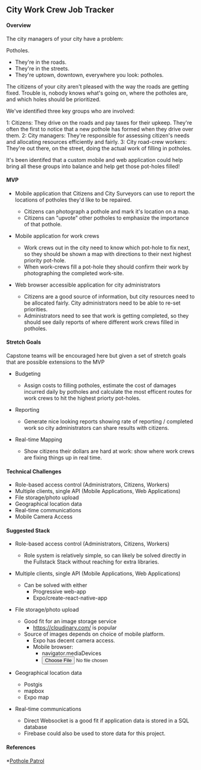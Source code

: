 ## City Work Crew Job Tracker

#### Overview

The city managers of your city have a problem:

Potholes.

- They're in the roads.
- They're in the streets.
- They're uptown, downtown, everywhere you look: potholes.

The citizens of your city aren't pleased with the way the roads are getting fixed.
Trouble is, nobody knows what's going on, where the potholes are, and which holes should be prioritized.

We've identified three key groups who are involved:

1: Citizens: They drive on the roads and pay taxes for their upkeep. They're often the first to notice that a new pothole has formed when they drive over them.
2: City managers: They're responsible for assessing citizen's needs and allocating resources efficiently and fairly.
3: City road-crew workers: They're out there, on the street, doing the actual work of filling in potholes.

It's been identifed that a custom mobile and web application could help bring all these groups into balance and help get those pot-holes filled!

#### MVP

- Mobile application that Citizens and City Surveyors can use to report the locations of potholes they'd like to be repaired.
  - Citizens can photograph a pothole and mark it's location on a map.
  - Citizens can "upvote" other potholes to emphasize the importance of that pothole.

- Mobile application for work crews
  - Work crews out in the city need to know which pot-hole to fix next, so they should be shown a map with directions to their next highest priority pot-hole.
  - When work-crews fill a pot-hole they should confirm their work by photographing the completed work-site.

- Web browser accessible application for city administrators
  - Citizens are a good source of information, but city resources need to be allocated fairly. City administrators need to be able to re-set priorities.
  - Administrators need to see that work is getting completed, so they should see daily reports of where different work crews filled in potholes.


#### Stretch Goals
Capstone teams will be encouraged here but given a set of stretch goals that are possible extensions to the MVP

- Budgeting
  - Assign costs to filling potholes, estimate the cost of damages incurred daily by potholes and calculate the most efficent routes for work crews to hit the highest priorty pot-holes.

- Reporting
  - Generate nice looking reports showing rate of reporting / completed work so city administrators can share results with citizens.

- Real-time Mapping
  - Show citizens their dollars are hard at work: show where work crews are fixing things up in real time.


#### Technical Challenges
- Role-based access control (Administrators, Citizens, Workers)
- Multiple clients, single API (Mobile Applications, Web Applications)
- File storage/photo upload
- Geographical location data
- Real-time communications
- Mobile Camera Access

#### Suggested Stack
- Role-based access control (Administrators, Citizens, Workers)
  - Role system is relatively simple, so can likely be solved directly in the Fullstack Stack without reaching for extra libraries.

- Multiple clients, single API (Mobile Applications, Web Applications)
  - Can be solved with either
    - Progressive web-app
    - Expo/create-react-native-app

- File storage/photo upload
  - Good fit for an image storage service
    - https://cloudinary.com/ is popular
  - Source of images depends on choice of mobile platform.
    - Expo has decent camera access.
    - Mobile browser:
      - navigator.mediaDevices
      - <input type="file" accept="image/*;capture=camera">

- Geographical location data
  - Postgis
  - mapbox
  - Expo map

- Real-time communications
  - Direct Websocket is a good fit if application data is stored in a SQL database
  - Firebase could also be used to store data for this project.

#### References
*[Pothole Patrol](https://youtu.be/0CN3UoDTUW8)
